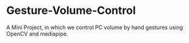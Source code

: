 # Gesture-Volume-Control
A Mini Project, in which we control PC volume by hand gestures using OpenCV and mediapipe.
